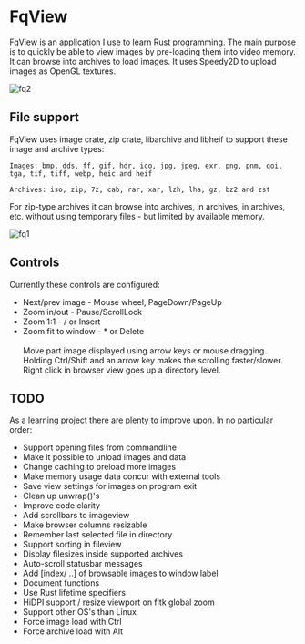 # FqView
FqView is an application I use to learn Rust programming. The main purpose is to quickly be able to view images by pre-loading them into video memory. It can browse into archives to load images. It uses Speedy2D to upload images as OpenGL textures.

![fq2](https://github.com/user-attachments/assets/59e835b9-4e77-4b14-9e72-d7122203502f)

## File support
FqView uses image crate, zip crate, libarchive and libheif to support these image and archive types:
```
Images: bmp, dds, ff, gif, hdr, ico, jpg, jpeg, exr, png, pnm, qoi, tga, tif, tiff, webp, heic and heif

Archives: iso, zip, 7z, cab, rar, xar, lzh, lha, gz, bz2 and zst
```
For zip-type archives it can browse into archives, in archives, in archives, etc. without using temporary files - but limited by available memory.

![fq1](https://github.com/user-attachments/assets/88f75fab-2a23-4ac0-bb23-fdf837855f32)

## Controls
Currently these controls are configured:
* Next/prev image - Mouse wheel, PageDown/PageUp
* Zoom in/out - Pause/ScrollLock
* Zoom 1:1 - / or Insert
* Zoom fit to window - * or Delete
<br><br>Move part image displayed using arrow keys or mouse dragging.  
Holding Ctrl/Shift and an arrow key makes the scrolling faster/slower.  
Right click in browser view goes up a directory level.

## TODO
As a learning project there are plenty to improve upon. In no particular order:
* Support opening files from commandline
* Make it possible to unload images and data
* Change caching to preload more images
* Make memory usage data concur with external tools
* Save view settings for images on program exit
* Clean up unwrap()'s
* Improve code clarity
* Add scrollbars to imageview
* Make browser columns resizable
* Remember last selected file in directory
* Support sorting in fileview
* Display filesizes inside supported archives
* Auto-scroll statusbar messages
* Add [index/ ..] of browsable images to window label
* Document functions
* Use Rust lifetime specifiers
* HiDPI support / resize viewport on fltk global zoom
* Support other OS's than Linux
* Force image load with Ctrl
* Force archive load with Alt
  
